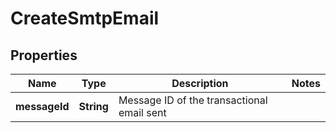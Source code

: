 
# CreateSmtpEmail

## Properties
Name | Type | Description | Notes
------------ | ------------- | ------------- | -------------
**messageId** | **String** | Message ID of the transactional email sent | 



